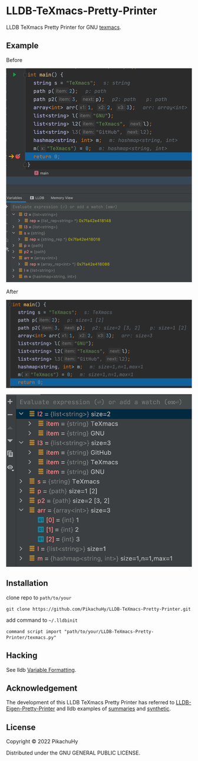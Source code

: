 # LLDB-TeXmacs-Pretty-Printer
LLDB TeXmacs Pretty Printer for GNU [texmacs](https://github.com/texmacs/texmacs).

## Example

Before

![image-20220326195825289](image-20220326195825289.png)

After

![image-20220326195725985](image-20220326195725985.png)

![image-20220326195740899](image-20220326195740899.png)



## Installation

clone repo to `path/to/your`

```
git clone https://github.com/PikachuHy/LLDB-TeXmacs-Pretty-Printer.git
```



add command to `~/.lldbinit`

```
command script import "path/to/your/LLDB-TeXmacs-Pretty-Printer/texmacs.py"
```

## Hacking

See lldb [Variable Formatting](https://lldb.llvm.org/use/variable.html).

## Acknowledgement

The development of this LLDB TeXmacs Pretty Printer has referred to [LLDB-Eigen-Pretty-Printer](https://github.com/fantaosha/LLDB-Eigen-Pretty-Printer) and lldb examples of [summaries](https://github.com/llvm/llvm-project/tree/main/lldb/examples/summaries) and [synthetic](https://github.com/llvm/llvm-project/tree/main/lldb/examples/synthetic).

## License

Copyright © 2022 PikachuHy

Distributed under the GNU GENERAL PUBLIC LICENSE.